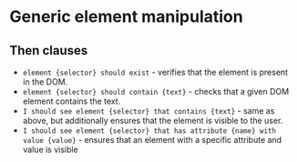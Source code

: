 # Generic element manipulation

## Then clauses
- `element {selector} should exist` - verifies that the element is present in the DOM.
- `element {selector} should contain {text}` - checks that a given DOM element contains the text.
- `I should see element {selector} that contains {text}` - same as above, but additionally ensures that the element is visible to the user.
- `I should see element {selector} that has attribute {name} with value {value}` - ensures that an element with a specific attribute and value is visible

